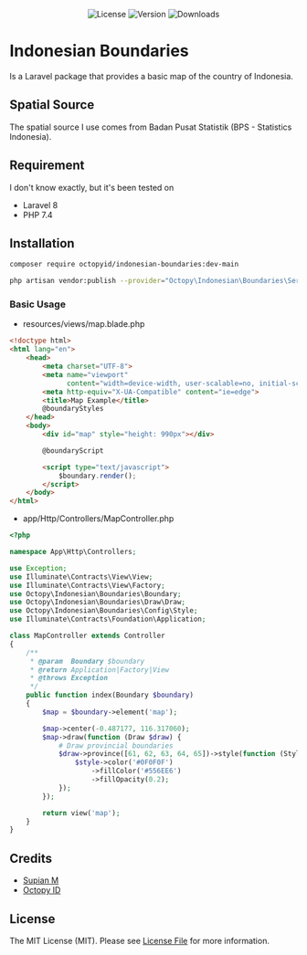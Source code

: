 <p align="center">
    <img src="https://img.shields.io/packagist/l/octopyid/indonesian-boundaries.svg?style=for-the-badge" alt="License">
    <img src="https://img.shields.io/packagist/v/octopyid/indonesian-boundaries.svg?style=for-the-badge" alt="Version">
    <img src="https://img.shields.io/packagist/dt/octopyid/indonesian-boundaries.svg?style=for-the-badge" alt="Downloads">
</p>

# Indonesian Boundaries

Is a Laravel package that provides a basic map of the country of Indonesia.

## Spatial Source

The spatial source I use comes from Badan Pusat Statistik (BPS - Statistics Indonesia).

## Requirement

I don't know exactly, but it's been tested on

- Laravel 8
- PHP 7.4

## Installation

```bash
composer require octopyid/indonesian-boundaries:dev-main

php artisan vendor:publish --provider="Octopy\Indonesian\Boundaries\ServiceProvider"
```

### Basic Usage

- resources/views/map.blade.php

```html
<!doctype html>
<html lang="en">
    <head>
        <meta charset="UTF-8">
        <meta name="viewport"
              content="width=device-width, user-scalable=no, initial-scale=1.0, maximum-scale=1.0, minimum-scale=1.0">
        <meta http-equiv="X-UA-Compatible" content="ie=edge">
        <title>Map Example</title>
        @boundaryStyles
    </head>
    <body>
        <div id="map" style="height: 990px"></div>

        @boundaryScript

        <script type="text/javascript">
            $boundary.render();
        </script>
    </body>
</html>

```

- app/Http/Controllers/MapController.php

```php
<?php

namespace App\Http\Controllers;

use Exception;
use Illuminate\Contracts\View\View;
use Illuminate\Contracts\View\Factory;
use Octopy\Indonesian\Boundaries\Boundary;
use Octopy\Indonesian\Boundaries\Draw\Draw;
use Octopy\Indonesian\Boundaries\Config\Style;
use Illuminate\Contracts\Foundation\Application;

class MapController extends Controller
{
    /**
     * @param  Boundary $boundary
     * @return Application|Factory|View
     * @throws Exception
     */
    public function index(Boundary $boundary)
    {
        $map = $boundary->element('map');

        $map->center(-0.487177, 116.317060);
        $map->draw(function (Draw $draw) {
            # Draw provincial boundaries
            $draw->province([61, 62, 63, 64, 65])->style(function (Style $style) {
                $style->color('#0F0F0F')
                    ->fillColor('#556EE6')
                    ->fillOpacity(0.2);
            });
        });

        return view('map');
    }
}
```

## Credits

- [Supian M](https://github.com/SupianIDz)
- [Octopy ID](https://github.com/OctopyID)

## License

The MIT License (MIT). Please see [License File](https://github.com/SupianIDz/LaraPersonate/blob/master/LICENSE) for
more information.